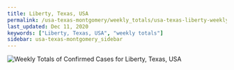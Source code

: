 ```yaml
---
title: Liberty, Texas, USA
permalink: /usa-texas-montgomery/weekly_totals/usa-texas-liberty-weekly_totals.html
last_updated: Dec 11, 2020
keywords: ["Liberty, Texas, USA", "weekly totals"]
sidebar: usa-texas-montgomery_sidebar
---
```


![Weekly Totals of Confirmed Cases for Liberty, Texas, USA](/covid_tracker/images/graphs/usa-texas-liberty-weekly_totals_graph.png)
